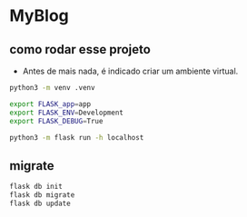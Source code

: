 # MyBlog

## como rodar esse projeto

* Antes de mais nada, é indicado criar um ambiente virtual.
```sh    
python3 -m venv .venv
```

```sh
export FLASK_app=app
export FLASK_ENV=Development
export FLASK_DEBUG=True

python3 -m flask run -h localhost
```

## migrate 

```sh
flask db init
flask db migrate
flask db update
```